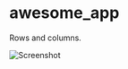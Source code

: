 # awesome_app

Rows and columns.

![Screenshot](https://user-images.githubusercontent.com/19534452/96372304-8f184180-1166-11eb-86cf-b2b06928a252.png)

